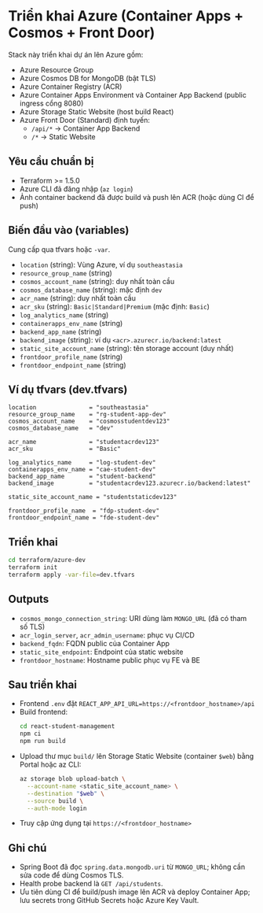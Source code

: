 # Triển khai Azure (Container Apps + Cosmos + Front Door)

Stack này triển khai dự án lên Azure gồm:
- Azure Resource Group
- Azure Cosmos DB for MongoDB (bật TLS)
- Azure Container Registry (ACR)
- Azure Container Apps Environment và Container App Backend (public ingress cổng 8080)
- Azure Storage Static Website (host build React)
- Azure Front Door (Standard) định tuyến:
  - `/api/*` → Container App Backend
  - `/*` → Static Website

## Yêu cầu chuẩn bị
- Terraform >= 1.5.0
- Azure CLI đã đăng nhập (`az login`)
- Ảnh container backend đã được build và push lên ACR (hoặc dùng CI để push)

## Biến đầu vào (variables)
Cung cấp qua tfvars hoặc `-var`.
- `location` (string): Vùng Azure, ví dụ `southeastasia`
- `resource_group_name` (string)
- `cosmos_account_name` (string): duy nhất toàn cầu
- `cosmos_database_name` (string): mặc định `dev`
- `acr_name` (string): duy nhất toàn cầu
- `acr_sku` (string): `Basic|Standard|Premium` (mặc định: `Basic`)
- `log_analytics_name` (string)
- `containerapps_env_name` (string)
- `backend_app_name` (string)
- `backend_image` (string): ví dụ `<acr>.azurecr.io/backend:latest`
- `static_site_account_name` (string): tên storage account (duy nhất)
- `frontdoor_profile_name` (string)
- `frontdoor_endpoint_name` (string)

## Ví dụ tfvars (dev.tfvars)
```hcl
location               = "southeastasia"
resource_group_name    = "rg-student-app-dev"
cosmos_account_name    = "cosmosstudentdev123"
cosmos_database_name   = "dev"

acr_name               = "studentacrdev123"
acr_sku                = "Basic"

log_analytics_name     = "log-student-dev"
containerapps_env_name = "cae-student-dev"
backend_app_name       = "student-backend"
backend_image          = "studentacrdev123.azurecr.io/backend:latest"

static_site_account_name = "studentstaticdev123"

frontdoor_profile_name  = "fdp-student-dev"
frontdoor_endpoint_name = "fde-student-dev"
```

## Triển khai
```bash
cd terraform/azure-dev
terraform init
terraform apply -var-file=dev.tfvars
```

## Outputs
- `cosmos_mongo_connection_string`: URI dùng làm `MONGO_URL` (đã có tham số TLS)
- `acr_login_server`, `acr_admin_username`: phục vụ CI/CD
- `backend_fqdn`: FQDN public của Container App
- `static_site_endpoint`: Endpoint của static website
- `frontdoor_hostname`: Hostname public phục vụ FE và BE

## Sau triển khai
- Frontend `.env` đặt `REACT_APP_API_URL=https://<frontdoor_hostname>/api`
- Build frontend:
  ```bash
  cd react-student-management
  npm ci
  npm run build
  ```
- Upload thư mục `build/` lên Storage Static Website (container `$web`) bằng Portal hoặc az CLI:
  ```bash
  az storage blob upload-batch \
    --account-name <static_site_account_name> \
    --destination "$web" \
    --source build \
    --auth-mode login
  ```
- Truy cập ứng dụng tại `https://<frontdoor_hostname>`

## Ghi chú
- Spring Boot đã đọc `spring.data.mongodb.uri` từ `MONGO_URL`; không cần sửa code để dùng Cosmos TLS.
- Health probe backend là `GET /api/students`.
- Ưu tiên dùng CI để build/push image lên ACR và deploy Container App; lưu secrets trong GitHub Secrets hoặc Azure Key Vault.


